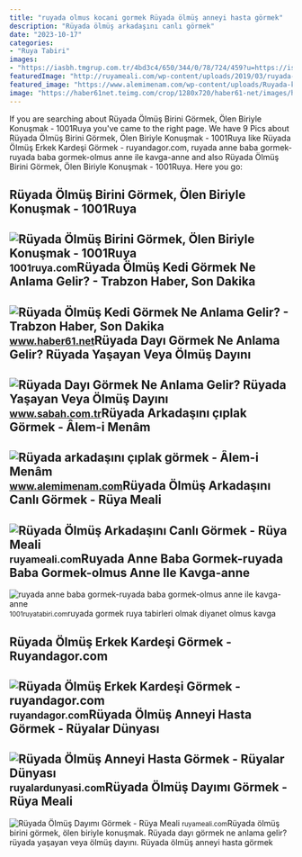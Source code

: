 ```yaml
---
title: "ruyada olmus kocani gormek Rüyada ölmüş anneyi hasta görmek"
description: "Rüyada ölmüş arkadaşını canlı görmek"
date: "2023-10-17"
categories:
- "Ruya Tabiri"
images:
- "https://iasbh.tmgrup.com.tr/4bd3c4/650/344/0/78/724/459?u=https://isbh.tmgrup.com.tr/sbh/2022/04/22/ruyada-dayi-gormek-ne-anlama-gelir-ruyada-yasayan-veya-olmus-dayini-gormek-konusmak-anlami-1650636446164.jpg"
featuredImage: "http://ruyameali.com/wp-content/uploads/2019/03/ruyada-olmus-arkadasini-canli-dirilmis-gormek.jpg"
featured_image: "https://www.alemimenam.com/wp-content/uploads/Ruyada-kocani-ciplak-gormek.jpg"
image: "https://haber61net.teimg.com/crop/1280x720/haber61-net/images/haberler/2021/11/14/ruyada_olmus_kedi_gormek_ne_anlama_gelir_h438516_f6f58.webp"
---
```


If you are searching about Rüyada Ölmüş Birini Görmek, Ölen Biriyle Konuşmak - 1001Ruya you've came to the right page. We have 9 Pics about Rüyada Ölmüş Birini Görmek, Ölen Biriyle Konuşmak - 1001Ruya like Rüyada Ölmüş Erkek Kardeşi Görmek - ruyandagor.com, ruyada anne baba gormek-ruyada baba gormek-olmus anne ile kavga-anne and also Rüyada Ölmüş Birini Görmek, Ölen Biriyle Konuşmak - 1001Ruya. Here you go:

Rüyada Ölmüş Birini Görmek, Ölen Biriyle Konuşmak - 1001Ruya
------------------------------------------------------------

 ![Rüyada Ölmüş Birini Görmek, Ölen Biriyle Konuşmak - 1001Ruya](https://1001ruya.com/wp-content/uploads/Ruyada-Olu-Gormek-Olmus-Birini-Gormek-Oluyle-Konusmak-ne-demek-diyanet.jpg) <small>1001ruya.com</small>Rüyada Ölmüş Kedi Görmek Ne Anlama Gelir? - Trabzon Haber, Son Dakika
---------------------------------------------------------------------

 ![Rüyada Ölmüş Kedi Görmek Ne Anlama Gelir? - Trabzon Haber, Son Dakika](https://haber61net.teimg.com/crop/1280x720/haber61-net/images/haberler/2021/11/14/ruyada_olmus_kedi_gormek_ne_anlama_gelir_h438516_f6f58.webp) <small>www.haber61.net</small>Rüyada Dayı Görmek Ne Anlama Gelir? Rüyada Yaşayan Veya Ölmüş Dayını
--------------------------------------------------------------------

 ![Rüyada Dayı Görmek Ne Anlama Gelir? Rüyada Yaşayan Veya Ölmüş Dayını](https://iasbh.tmgrup.com.tr/4bd3c4/650/344/0/78/724/459?u=https://isbh.tmgrup.com.tr/sbh/2022/04/22/ruyada-dayi-gormek-ne-anlama-gelir-ruyada-yasayan-veya-olmus-dayini-gormek-konusmak-anlami-1650636446164.jpg) <small>www.sabah.com.tr</small>Rüyada Arkadaşını çıplak Görmek - Âlem-i Menâm
----------------------------------------------

 ![Rüyada arkadaşını çıplak görmek - Âlem-i Menâm](https://www.alemimenam.com/wp-content/uploads/Ruyada-kocani-ciplak-gormek.jpg) <small>www.alemimenam.com</small>Rüyada Ölmüş Arkadaşını Canlı Görmek - Rüya Meali
-------------------------------------------------

 ![Rüyada Ölmüş Arkadaşını Canlı Görmek - Rüya Meali](http://ruyameali.com/wp-content/uploads/2019/03/ruyada-olmus-arkadasini-canli-dirilmis-gormek.jpg) <small>ruyameali.com</small>Ruyada Anne Baba Gormek-ruyada Baba Gormek-olmus Anne Ile Kavga-anne
--------------------------------------------------------------------

 ![ruyada anne baba gormek-ruyada baba gormek-olmus anne ile kavga-anne](https://1001ruyatabiri.com/wp-content/uploads/2018/03/ruyada-anne-baba-gormek-ruyada-baba-gormek-olmus-anne-ile-kavga-anne-olmak-diyanet-ruya-tabirleri.jpg) <small>1001ruyatabiri.com</small>ruyada gormek ruya tabirleri olmak diyanet olmus kavga

Rüyada Ölmüş Erkek Kardeşi Görmek - Ruyandagor.com
--------------------------------------------------

 ![Rüyada Ölmüş Erkek Kardeşi Görmek - ruyandagor.com](https://images.ruyandagor.com/2017/04/olmus-erkek-kardesi-gormek-1940.jpg) <small>ruyandagor.com</small>Rüyada Ölmüş Anneyi Hasta Görmek - Rüyalar Dünyası
--------------------------------------------------

 ![Rüyada Ölmüş Anneyi Hasta Görmek - Rüyalar Dünyası](http://ruyalardunyasi.com/wp-content/uploads/2019/07/ruyada-olmus-anneyi-hasta-gormek-1024x576.png) <small>ruyalardunyasi.com</small>Rüyada Ölmüş Dayımı Görmek - Rüya Meali
---------------------------------------

 ![Rüyada Ölmüş Dayımı Görmek - Rüya Meali](http://ruyameali.com/wp-content/uploads/2019/03/ruyada-olmus-dayimi-gormek-810x413.jpg) <small>ruyameali.com</small>Rüyada ölmüş birini görmek, ölen biriyle konuşmak. Rüyada dayı görmek ne anlama gelir? rüyada yaşayan veya ölmüş dayını. Rüyada ölmüş anneyi hasta görmek
